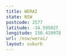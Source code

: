 ```yaml
---
title: WERAI
state: NSW
postcode: 2577
latitude: -34.595027
longitude: 150.410978
url: /nsw/werai/
layout: suburb
---
```

